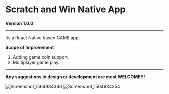 # Scratch and Win Native App

**Version 1.0.0**

---

Its a React Native based GAME app.

**Scope of Improvement**

1.  Adding game coin support.
2.  Multiplayer game play.

---

**Any suggestions in design or development are most WELCOME!!!**

![Screenshot_1564934346](https://user-images.githubusercontent.com/27643631/62426689-b1f73b00-b705-11e9-9169-ebce38657c9e.png)
![Screenshot_1564934354](https://user-images.githubusercontent.com/27643631/62426691-b6235880-b705-11e9-8a0b-65791eb1c58c.png)

